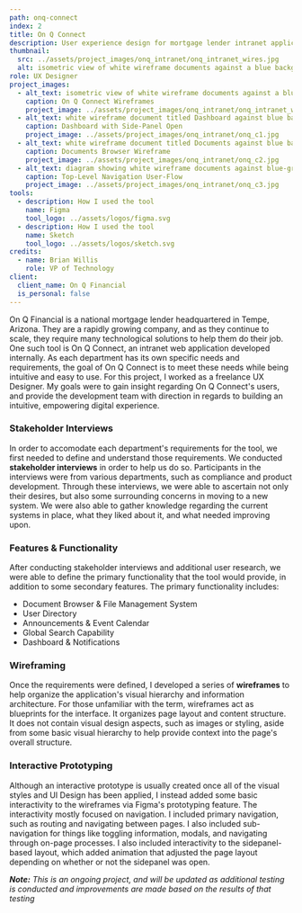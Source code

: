 ```yaml
---
path: onq-connect
index: 2
title: On Q Connect
description: User experience design for mortgage lender intranet application.
thumbnail:
  src: ../assets/project_images/onq_intranet/onq_intranet_wires.jpg
  alt: isometric view of white wireframe documents against a blue background
role: UX Designer
project_images:
  - alt_text: isometric view of white wireframe documents against a blue background
    caption: On Q Connect Wireframes
    project_image: ../assets/project_images/onq_intranet/onq_intranet_wires.jpg
  - alt_text: white wireframe document titled Dashboard against blue background
    caption: Dashboard with Side-Panel Open
    project_image: ../assets/project_images/onq_intranet/onq_c1.jpg
  - alt_text: white wireframe document titled Documents against blue background
    caption: Documents Browser Wireframe
    project_image: ../assets/project_images/onq_intranet/onq_c2.jpg
  - alt_text: diagram showing white wireframe documents against blue-gray background with arrows between them
    caption: Top-Level Navigation User-Flow
    project_image: ../assets/project_images/onq_intranet/onq_c3.jpg
tools:
  - description: How I used the tool
    name: Figma
    tool_logo: ../assets/logos/figma.svg
  - description: How I used the tool
    name: Sketch
    tool_logo: ../assets/logos/sketch.svg
credits:
  - name: Brian Willis
    role: VP of Technology
client:
  client_name: On Q Financial
  is_personal: false
---
```


On Q Financial is a national mortgage lender headquartered in Tempe, Arizona. They are a rapidly growing company, and as they continue to scale, they require many technological solutions to help them do their job. One such tool is On Q Connect, an intranet web application developed internally. As each department has its own specific needs and requirements, the goal of On Q Connect is to meet these needs while being intuitive and easy to use. For this project, I worked as a freelance UX Designer. My goals were to gain insight regarding On Q Connect's users, and provide the development team with direction in regards to building an intuitive, empowering digital experience.

### Stakeholder Interviews

In order to accomodate each department's requirements for the tool, we first needed to define and understand those requirements. We conducted **stakeholder interviews** in order to help us do so. Participants in the interviews were from various departments, such as compliance and product development. Through these interviews, we were able to ascertain not only their desires, but also some surrounding concerns in moving to a new system. We were also able to gather knowledge regarding the current systems in place, what they liked about it, and what needed improving upon.

### Features & Functionality

After conducting stakeholder interviews and additional user research, we were able to define the primary functionality that the tool would provide, in addition to some secondary features. The primary functionality includes:

- Document Browser & File Management System
- User Directory
- Announcements & Event Calendar
- Global Search Capability
- Dashboard & Notifications

### Wireframing

Once the requirements were defined, I developed a series of **wireframes** to help organize the application's visual hierarchy and information architecture. For those unfamiliar with the term, wireframes act as blueprints for the interface. It organizes page layout and content structure. It does not contain visual design aspects, such as images or styling, aside from some basic visual hierarchy to help provide context into the page's overall structure.

### Interactive Prototyping

Although an interactive prototype is usually created once all of the visual styles and UI Design has been applied, I instead added some basic interactivity to the wireframes via Figma's prototyping feature. The interactivity mostly focused on navigation. I included primary navigation, such as routing and navigating between pages. I also included sub-navigation for things like toggling information, modals, and navigating through on-page processes. I also included interactivity to the sidepanel-based layout, which added animation that adjusted the page layout depending on whether or not the sidepanel was open.

**_Note:_** _This is an ongoing project, and will be updated as additional testing is conducted and improvements are made based on the results of that testing_
